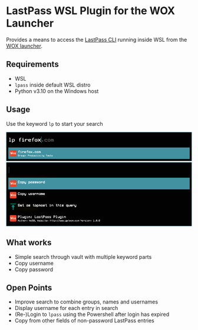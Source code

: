 # LastPass WSL Plugin for the WOX Launcher

Provides a means to access the [LastPass CLI](https://github.com/lastpass/lastpass-cli) running inside WSL from the [WOX launcher](https://github.com/Wox-launcher/Wox).

## Requirements
- WSL
- `lpass` inside default WSL distro
- Python v3.10 on the Windows host

## Usage

Use the keyword `lp` to start your search

![Search](images/search.png)
![Context Menu](images/context_menu.png)


## What works
- Simple search through vault with multiple keyword parts
- Copy username
- Copy password

## Open Points
- Improve search to combine groups, names and usernames
- Display username for each entry in search
- (Re-)Login to `lpass` using the Powershell after login has expired
- Copy from other fields of non-password LastPass entries
